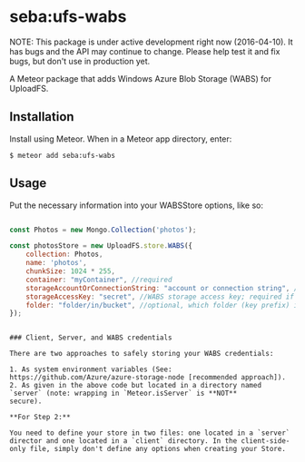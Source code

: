 seba:ufs-wabs
=========================

NOTE: This package is under active development right now (2016-04-10). It has
bugs and the API may continue to change. Please help test it and fix bugs,
but don't use in production yet.

A Meteor package that adds Windows Azure Blob Storage (WABS) for UploadFS.

## Installation

Install using Meteor. When in a Meteor app directory, enter:

```
$ meteor add seba:ufs-wabs
```

## Usage

Put the necessary information into your WABSStore options, like so:

```js

const Photos = new Mongo.Collection('photos');

const photosStore = new UploadFS.store.WABS({
    collection: Photos,
    name: 'photos',
    chunkSize: 1024 * 255,
    container: "myContainer", //required
  	storageAccountOrConnectionString: "account or connection string", // WABS storage account or connection string; required if not set in environment variables
  	storageAccessKey: "secret", //WABS storage access key; required if using a storage account and not set in environment variables
  	folder: "folder/in/bucket", //optional, which folder (key prefix) in the container to use
});
```
```

### Client, Server, and WABS credentials

There are two approaches to safely storing your WABS credentials:

1. As system environment variables (See: https://github.com/Azure/azure-storage-node [recommended approach]).
2. As given in the above code but located in a directory named `server` (note: wrapping in `Meteor.isServer` is **NOT**
secure).

**For Step 2:**

You need to define your store in two files: one located in a `server` director and one located in a `client` directory. In the client-side-only file, simply don't define any options when creating your Store.